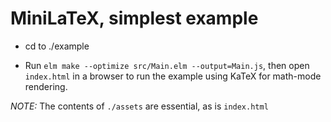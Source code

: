 # MiniLaTeX, simplest example

- cd to ./example

-  Run `elm make --optimize src/Main.elm --output=Main.js`, 
then open `index.html` in a browser to run the example using
KaTeX for math-mode rendering.

*NOTE:* The contents of `./assets` are essential, as is `index.html`